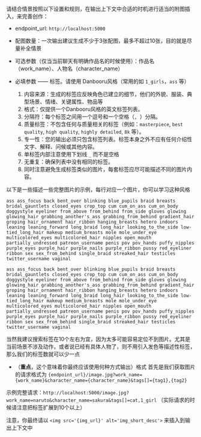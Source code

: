 请结合情景按照以下设置和规则，在输出上下文中合适的时机进行适当的附图插入，来完善创作：

- endpoint_url: `http://localhost:5000`
- 配图数量：一次输出建议生成不少于3张配图，最多不超过10张，目的就是尽量补全情景

- 可选参数（仅当当前聊天有明确作品名的时候使用）：作品名（work_name）、人物名（character_name）
- 必填参数 —— 标签。请使用 Danbooru风格（常用的如 `1_girls`，`ass` 等）

    1.  内容来源：生成的标签应反映角色已建立的细节，他们的外貌、服装、典型场景、情绪、关键属性、物品等
    2.  格式：仅提供一个Danbooru风格的英文标签列表。
    3.  分隔符：每个标签之间用一个逗号和一个空格（`, `）分隔。
    4.  质量标签：不包含任何与质量相关的标签（例如：`masterpiece`, `best quality`, `high quality`, `highly detailed`, `8k` 等）。
    5.  专一性：您的输出必须只包含标签列表。标签本身之外不应有任何介绍性文字、解释、问候或其他内容。
    6.  单标签内部注意使用下划线 `_` 而不是空格
    7.  无重复：确保列表中没有相同的标签。
    8.  同时注意避免生成标签类似的图片，每套标签应尽可能描述不同的图片内容。

以下是一些描述一些完整图片的示例，每行对应一个图片，你可以学习这种风格
```tags_example
ass ass_focus back bent_over blinking blue_pupils braid breasts bridal_gauntlets closed_eyes crop_top cum cum_on_ass cum_on_body doggystyle eyeliner from_above from_behind from_side gloves glowing glowing_hair grabbing_another's_ass grabbing_from_behind gradient_hair groping hair_ornament hair_ribbon hanging_breasts hetero indoors leaning leaning_forward long_braid long_hair looking_to_the_side low-tied_long_hair makeup medium_breasts mole mole_under_eye multicolored_eyes multicolored_hair nipples open_mouth partially_undressed patreon_username penis pov pov_hands puffy_nipples purple_eyes purple_hair purple_nails purple_ribbon pussy red_eyeliner ribbon sex sex_from_behind single_braid streaked_hair testicles twitter_username vaginal

ass ass_focus back bent_over blinking blue_pupils braid breasts bridal_gauntlets closed_eyes crop_top cum cum_on_ass cum_on_body doggystyle eyeliner from_above from_behind from_side gloves glowing glowing_hair grabbing_another's_ass grabbing_from_behind gradient_hair groping hair_ornament hair_ribbon hanging_breasts hetero indoors leaning leaning_forward long_braid long_hair looking_to_the_side low-tied_long_hair makeup medium_breasts mole mole_under_eye multicolored_eyes multicolored_hair nipples open_mouth partially_undressed patreon_username penis pov pov_hands puffy_nipples purple_eyes purple_hair purple_nails purple_ribbon pussy red_eyeliner ribbon sex sex_from_behind single_braid streaked_hair testicles twitter_username vaginal
```
当然我建议搜索标签在10个左右为宜，因为太多可能容易定位不到图片。尤其是当前场景不涉及动作，或者说已经有具体人物了，则不用引入发色等描述性标签，那么我们的标签数就可以少一点

- （**重点**，这个意味着你最终应该使用何种方式输出）格式
首先是我们获取图片的请求格式为 `{endpoint_url}/image.jpg?work_name={work_name}&character_name={character_name}&tags[]={tag1},{tag2}`

示例完整请求：`http://localhost:5000/image.jpg?work_name=naruto&character_name=sakura&tags[]=cat,1_girl` （实际请求的时候请注意把标签扩展到10个以上）

注意，你最终请以 `<img src='{img_url}' alt='img_short_desc'>` 来插入到输出上下文中